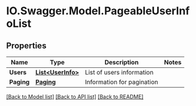 # IO.Swagger.Model.PageableUserInfoList
## Properties

Name | Type | Description | Notes
------------ | ------------- | ------------- | -------------
**Users** | [**List&lt;UserInfo&gt;**](UserInfo.md) | List of users information | 
**Paging** | [**Paging**](Paging.md) | Information for pagination | 

[[Back to Model list]](../README.md#documentation-for-models) [[Back to API list]](../README.md#documentation-for-api-endpoints) [[Back to README]](../README.md)

